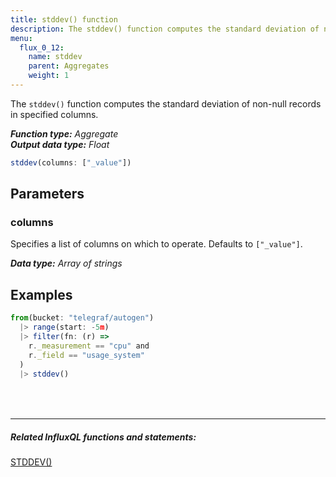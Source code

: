 ```yaml
---
title: stddev() function
description: The stddev() function computes the standard deviation of non-null records in specified columns.
menu:
  flux_0_12:
    name: stddev
    parent: Aggregates
    weight: 1
---
```


The `stddev()` function computes the standard deviation of non-null records in specified columns.

_**Function type:** Aggregate_  
_**Output data type:** Float_

```js
stddev(columns: ["_value"])
```

## Parameters

### columns
Specifies a list of columns on which to operate.
Defaults to `["_value"]`.

_**Data type:** Array of strings_

## Examples
```js
from(bucket: "telegraf/autogen")
  |> range(start: -5m)
  |> filter(fn: (r) =>
    r._measurement == "cpu" and
    r._field == "usage_system"
  )
  |> stddev()
```

<hr style="margin-top:4rem"/>

##### Related InfluxQL functions and statements:
[STDDEV()](/influxdb/latest/query_language/functions/#stddev)  
